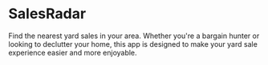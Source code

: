 # SalesRadar
Find the nearest yard sales in your area. Whether you're a bargain hunter or looking to declutter your home, this app is designed to make your yard sale experience easier and more enjoyable.
